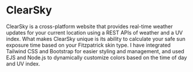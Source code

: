 # ClearSky
 ClearSky is a cross-platform website that provides real-time weather updates for your current location using a REST APIs of weather and a UV index. What makes ClearSky unique is its ability to calculate your safe sun exposure time based on your Fitzpatrick skin type.  I have integrated Tailwind CSS and Bootstrap for easier styling and management, and used EJS and Node.js to dynamically customize colors based on the time of day and UV index.
